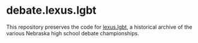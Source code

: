 # debate.lexus.lgbt

This repository preserves the code for [lexus.lgbt](https://debate.lexus.lgbt), a historical archive of the various Nebraska high school debate championships.
